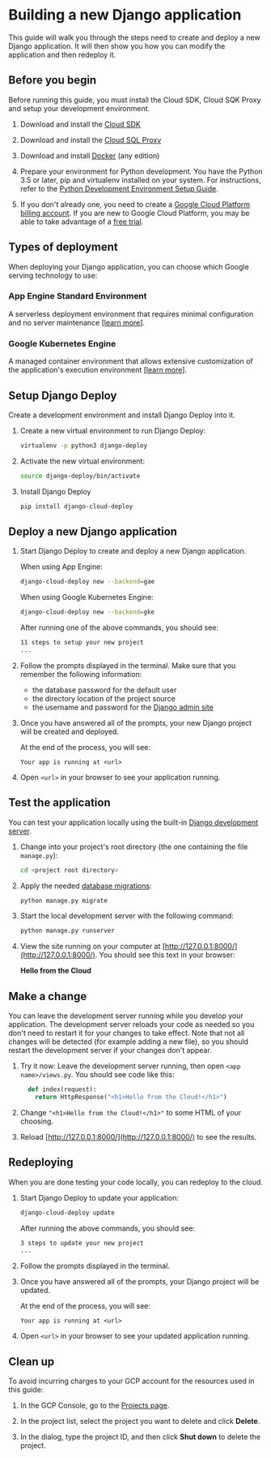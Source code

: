 # Building a new Django application

This guide will walk you through the steps need to create and deploy a new
Django application. It will then show you how you can modify the application
and then redeploy it.

## Before you begin

Before running this guide, you must install the Cloud SDK, Cloud SQK Proxy
and setup your development environment.

1. Download and install the
   [Cloud SDK](https://cloud.google.com/sdk/docs/quickstarts)

2. Download and install the
   [Cloud SQL Proxy](https://cloud.google.com/sql/docs/mysql/connect-admin-proxy#install)

3. Download and install [Docker](https://docs.docker.com/install/overview/)
   (any edition)

4. Prepare your environment for Python development. You have the Python 3.5 or
   later, pip and virtualenv installed on your system. For instructions, refer
   to the [Python Development Environment Setup Guide](https://cloud.google.com/python/setup).

5. If you don't already one, you need to create a 
   [Google Cloud Platform billing account](https://console.cloud.google.com/billing).
   If you are new to Google Cloud Platform, you may be able to take advantage of
   a [free trial](https://cloud.google.com/free/).

## Types of deployment

When deploying your Django application, you can choose which Google serving
technology to use:

### App Engine Standard Environment

A serverless deployment environment that requires minimal configuration and
no server maintenance
[[learn more]](https://cloud.google.com/appengine/).

### Google Kubernetes Engine

A managed container environment that allows extensive customization of the
application's execution environment
[[learn more]](https://cloud.google.com/kubernetes-engine/).

## Setup Django Deploy

Create a development environment and install Django Deploy into it.

1. Create a new virtual environment to run Django Deploy:

   ```bash
   virtualenv -p python3 django-deploy
   ```

2. Activate the new virtual environment:

   ```bash
   source django-deploy/bin/activate
   ```

3. Install Django Deploy

   ```bash
   pip install django-cloud-deploy
   ```

## Deploy a new Django application

1. Start Django Deploy to create and deploy a new Django application.

   When using App Engine:

   ```bash
   django-cloud-deploy new --backend=gae
   ```

   When using Google Kubernetes Engine:

   ```bash
   django-cloud-deploy new --backend=gke
   ```

   After running one of the above commands, you should see:
   ```bash
   11 steps to setup your new project
   ...
   ```

2. Follow the prompts displayed in the terminal. Make sure that you remember
   the following information:
    - the database password for the default user
    - the directory location of the project source
    - the username and password for the
      [Django admin site](https://docs.djangoproject.com/en/2.1/ref/contrib/admin/)

3. Once you have answered all of the prompts, your new Django project will be
   created and deployed.

   At the end of the process, you will see:
   ```
   Your app is running at <url>
   ```

4. Open `<url>` in your browser to see your application running.

## Test the application

You can test your application locally using the built-in
[Django development server](https://docs.djangoproject.com/en/2.1/intro/tutorial01/#the-development-server).

1. Change into your project's root directory (the one containing the file
   `manage.py`):

   ```bash
   cd <project root directory>
   ```

2. Apply the needed [database migrations](https://docs.djangoproject.com/en/2.1/topics/migrations/):

   ```bash
   python manage.py migrate
   ```

3. Start the local development server with the following command:

   ```bash
   python manage.py runserver
   ```

4. View the site running on your computer at
[http://127.0.0.1:8000/](http://127.0.0.1:8000/). You should see this text in
your browser:

    **Hello from the Cloud**

## Make a change

You can leave the development server running while you develop your
application. The development server reloads your code as needed so you don't
need to restart it for your changes to take effect. Note that not all changes
will be detected (for example adding a new file), so you should restart the
development server if your changes don't appear.

1. Try it now: Leave the development server running, then open
   `<app name>/views.py`. You should see code like this:

   ```python
     def index(request):
       return HttpResponse("<h1>Hello from the Cloud!</h1>")
   ```

2. Change `"<h1>Hello from the Cloud!</h1>"` to some HTML of your choosing.

3. Reload [http://127.0.0.1:8000/](http://127.0.0.1:8000/) to see the results.


## Redeploying

When you are done testing your code locally, you can redeploy to the cloud.

1. Start Django Deploy to update your application:

   ```bash
   django-cloud-deploy update
   ```

   After running the above commands, you should see:
   ```bash
   3 steps to update your new project
   ...
   ```

2. Follow the prompts displayed in the terminal. 

3. Once you have answered all of the prompts, your Django project will be
   updated.

   At the end of the process, you will see:
   ```
   Your app is running at <url>
   ```

4. Open `<url>` in your browser to see your updated application running.

## Clean up
To avoid incurring charges to your GCP account for the resources used in this
guide:

1. In the GCP Console, go to the
   [Projects page](https://console.cloud.google.com/iam-admin/projects).

2. In the project list, select the project you want to delete and click
   **Delete**.

3. In the dialog, type the project ID, and then click **Shut down** to delete
   the project.
